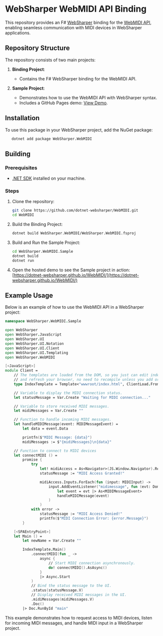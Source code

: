 # WebSharper WebMIDI API Binding

This repository provides an F# [WebSharper](https://websharper.com/) binding for the [WebMIDI API](https://developer.mozilla.org/en-US/docs/Web/API/WebMIDI_API), enabling seamless communication with MIDI devices in WebSharper applications.

## Repository Structure

The repository consists of two main projects:

1. **Binding Project**:

   - Contains the F# WebSharper binding for the WebMIDI API.

2. **Sample Project**:
   - Demonstrates how to use the WebMIDI API with WebSharper syntax.
   - Includes a GitHub Pages demo: [View Demo](https://dotnet-websharper.github.io/WebMIDI/).

## Installation

To use this package in your WebSharper project, add the NuGet package:

```bash
   dotnet add package WebSharper.WebMIDI
```

## Building

### Prerequisites

- [.NET SDK](https://dotnet.microsoft.com/download) installed on your machine.

### Steps

1. Clone the repository:

   ```bash
   git clone https://github.com/dotnet-websharper/WebMIDI.git
   cd WebMIDI
   ```

2. Build the Binding Project:

   ```bash
   dotnet build WebSharper.WebMIDI/WebSharper.WebMIDI.fsproj
   ```

3. Build and Run the Sample Project:

   ```bash
   cd WebSharper.WebMIDI.Sample
   dotnet build
   dotnet run
   ```

4. Open the hosted demo to see the Sample project in action:
   [https://dotnet-websharper.github.io/WebMIDI/](https://dotnet-websharper.github.io/WebMIDI/)

## Example Usage

Below is an example of how to use the WebMIDI API in a WebSharper project:

```fsharp
namespace WebSharper.WebMIDI.Sample

open WebSharper
open WebSharper.JavaScript
open WebSharper.UI
open WebSharper.UI.Notation
open WebSharper.UI.Client
open WebSharper.UI.Templating
open WebSharper.WebMIDI

[<JavaScript>]
module Client =
    // The templates are loaded from the DOM, so you just can edit index.html
    // and refresh your browser, no need to recompile unless you add or remove holes.
    type IndexTemplate = Template<"wwwroot/index.html", ClientLoad.FromDocument>

    // Variable to display the MIDI connection status.
    let statusMessage = Var.Create "Waiting for MIDI connection..."

    // Variable to store received MIDI messages.
    let midiMessages = Var.Create ""

    // Function to handle incoming MIDI messages.
    let handleMIDIMessage(event: MIDIMessageEvent) =
        let data = event.Data

        printfn($"MIDI Message: {data}")
        midiMessages := $"{midiMessages}\n{data}"

    // Function to connect to MIDI devices
    let connectMIDI () =
        promise {
            try
                let! midiAccess = As<Navigator>(JS.Window.Navigator).RequestMIDIAccess()
                statusMessage := "MIDI Access Granted!"

                midiAccess.Inputs.ForEach(fun (input: MIDIInput) ->
                    input.AddEventListener("midimessage", fun (evt: Dom.Event) ->
                        let event = evt |> As<MIDIMessageEvent>
                        handleMIDIMessage(event)
                    )
                )
            with error ->
                statusMessage := "MIDI Access Denied!"
                printfn($"MIDI Connection Error: {error.Message}")
        }

    [<SPAEntryPoint>]
    let Main () =
        let newName = Var.Create ""

        IndexTemplate.Main()
            .connectMIDI(fun _ ->
                async {
                    // Start MIDI connection asynchronously.
                    do! connectMIDI().AsAsync()
                }
                |> Async.Start
            )
            // Bind the status message to the UI.
            .status(statusMessage.V)
            // Display received MIDI messages in the UI.
            .midiMessages(midiMessages.V)
            .Doc()
        |> Doc.RunById "main"
```

This example demonstrates how to request access to MIDI devices, listen for incoming MIDI messages, and handle MIDI input in a WebSharper project.
